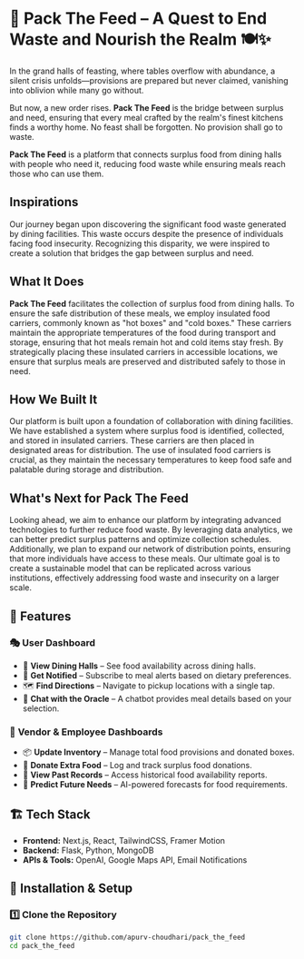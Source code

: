 # 🏰 **Pack The Feed – A Quest to End Waste and Nourish the Realm** 🍽️✨

In the grand halls of feasting, where tables overflow with abundance, a silent crisis unfolds—provisions are prepared but never claimed, vanishing into oblivion while many go without.

But now, a new order rises. **Pack The Feed** is the bridge between surplus and need, ensuring that every meal crafted by the realm's finest kitchens finds a worthy home. No feast shall be forgotten. No provision shall go to waste.

**Pack The Feed** is a platform that connects surplus food from dining halls with people who need it, reducing food waste while ensuring meals reach those who can use them.

## Inspirations

Our journey began upon discovering the significant food waste generated by dining facilities. This waste occurs despite the presence of individuals facing food insecurity. Recognizing this disparity, we were inspired to create a solution that bridges the gap between surplus and need.

## What It Does

**Pack The Feed** facilitates the collection of surplus food from dining halls. To ensure the safe distribution of these meals, we employ insulated food carriers, commonly known as "hot boxes" and "cold boxes." These carriers maintain the appropriate temperatures of the food during transport and storage, ensuring that hot meals remain hot and cold items stay fresh. By strategically placing these insulated carriers in accessible locations, we ensure that surplus meals are preserved and distributed safely to those in need.

## How We Built It

Our platform is built upon a foundation of collaboration with dining facilities. We have established a system where surplus food is identified, collected, and stored in insulated carriers. These carriers are then placed in designated areas for distribution. The use of insulated food carriers is crucial, as they maintain the necessary temperatures to keep food safe and palatable during storage and distribution.

## What's Next for Pack The Feed

Looking ahead, we aim to enhance our platform by integrating advanced technologies to further reduce food waste. By leveraging data analytics, we can better predict surplus patterns and optimize collection schedules. Additionally, we plan to expand our network of distribution points, ensuring that more individuals have access to these meals. Our ultimate goal is to create a sustainable model that can be replicated across various institutions, effectively addressing food waste and insecurity on a larger scale.

## 🚀 Features  

### 🎭 **User Dashboard**
- 📍 **View Dining Halls** – See food availability across dining halls.
- 🔔 **Get Notified** – Subscribe to meal alerts based on dietary preferences.
- 🗺️ **Find Directions** – Navigate to pickup locations with a single tap.
- 💬 **Chat with the Oracle** – A chatbot provides meal details based on your selection.

### 🎩 **Vendor & Employee Dashboards**
- 📦 **Update Inventory** – Manage total food provisions and donated boxes.
- 🎁 **Donate Extra Food** – Log and track surplus food donations.
- 📜 **View Past Records** – Access historical food availability reports.
- 🔮 **Predict Future Needs** – AI-powered forecasts for food requirements.

## 🏗️ Tech Stack  
- **Frontend:** Next.js, React, TailwindCSS, Framer Motion  
- **Backend:** Flask, Python, MongoDB  
- **APIs & Tools:** OpenAI, Google Maps API, Email Notifications  

## 🔧 Installation & Setup  

### 1️⃣ **Clone the Repository**
```sh
git clone https://github.com/apurv-choudhari/pack_the_feed
cd pack_the_feed
